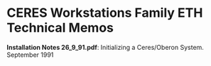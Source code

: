 # CERES Workstations Family ETH Technical Memos

**Installation Notes 26_9_91.pdf**: Initializing a Ceres/Oberon System. September 1991
